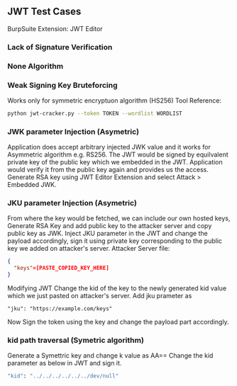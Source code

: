 ## JWT Test Cases
BurpSuite Extension: JWT Editor
### Lack of Signature Verification
### None Algorithm
### Weak Signing Key Bruteforcing
Works only for symmetric encryptuon algorithm (HS256)
Tool Reference: 
```bash
python jwt-cracker.py --token TOKEN --wordlist WORDLIST
```
### JWK parameter Injection (Asymetric)
Application does accept arbitrary injected JWK value and it works for  Asymmetric algorithm e.g. RS256. The JWT would be signed by equilvalent private key of the public key which we embedded in the JWT. Application would verify it from the public key again and provides us the access.
Generate RSA key using JWT Editor Extension and select Attack > Embedded JWK.
### JKU parameter Injection (Asymetric)
From where the key would be fetched, we can include our own hosted keys,
Generate RSA Key and add public key to the attacker server and copy public key as JWK.
Inject JKU parameter in the JWT and change the payload accordingly, sign it using private key corresponding to the public key we added on attacker's server.
Attacker Server file:
```json
{
  "keys"=[PASTE_COPIED_KEY_HERE]
}
```
Modifying JWT
Change the kid of the key to the newly generated kid value which we just pasted on attacker's server.
Add jku prameter as
```
"jku": "https://example.com/keys"
```
Now Sign the token using the key and change the payload part accordingly.
### kid path traversal (Symetric algorithm)
Generate a Symettric key and change k value as AA==
Change the kid parameter as below in JWT and sign it.
```bash
"kid": "../../../../../../dev/null"
```
